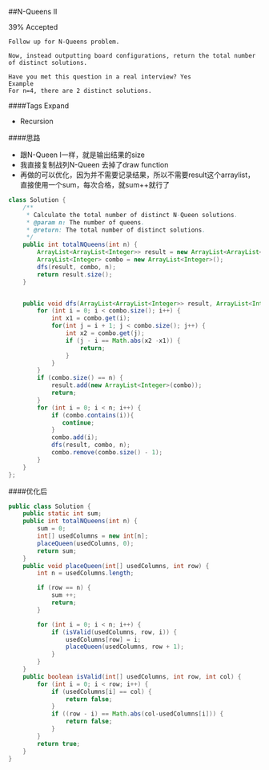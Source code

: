 ##N-Queens II

39% Accepted

	Follow up for N-Queens problem.

	Now, instead outputting board configurations, return the total number of distinct solutions.

	Have you met this question in a real interview? Yes
	Example
	For n=4, there are 2 distinct solutions.

####Tags Expand
- Recursion

####思路
- 跟N-Queen I一样，就是输出结果的size
- 我直接复制战列N-Queen 去掉了draw function
- 再做的可以优化，因为并不需要记录结果，所以不需要result这个arraylist，直接使用一个sum，每次合格，就sum++就行了

```java
class Solution {
    /**
     * Calculate the total number of distinct N-Queen solutions.
     * @param n: The number of queens.
     * @return: The total number of distinct solutions.
     */
    public int totalNQueens(int n) {
        ArrayList<ArrayList<Integer>> result = new ArrayList<ArrayList<Integer>>();
        ArrayList<Integer> combo = new ArrayList<Integer>();
        dfs(result, combo, n);
        return result.size();
    }


    public void dfs(ArrayList<ArrayList<Integer>> result, ArrayList<Integer> combo, int n) {
        for (int i = 0; i < combo.size(); i++) {
            int x1 = combo.get(i);
            for(int j = i + 1; j < combo.size(); j++) {
                int x2 = combo.get(j);
                if (j - i == Math.abs(x2 -x1)) {
                    return;
                }
            }
        }
        if (combo.size() == n) {
            result.add(new ArrayList<Integer>(combo));
            return;
        }
        for (int i = 0; i < n; i++) {
            if (combo.contains(i)){
               continue;
            }
            combo.add(i);
            dfs(result, combo, n);
            combo.remove(combo.size() - 1);
        }
    }
};

```

####优化后
```java
public class Solution {
    public static int sum;
    public int totalNQueens(int n) {
        sum = 0;
        int[] usedColumns = new int[n];
        placeQueen(usedColumns, 0);
        return sum;
    }
    public void placeQueen(int[] usedColumns, int row) {
        int n = usedColumns.length;

        if (row == n) {
            sum ++;
            return;
        }

        for (int i = 0; i < n; i++) {
            if (isValid(usedColumns, row, i)) {
                usedColumns[row] = i;
                placeQueen(usedColumns, row + 1);
            }
        }
    }
    public boolean isValid(int[] usedColumns, int row, int col) {
        for (int i = 0; i < row; i++) {
            if (usedColumns[i] == col) {
                return false;
            }
            if ((row - i) == Math.abs(col-usedColumns[i])) {
                return false;
            }
        }
        return true;
    }
}
```
